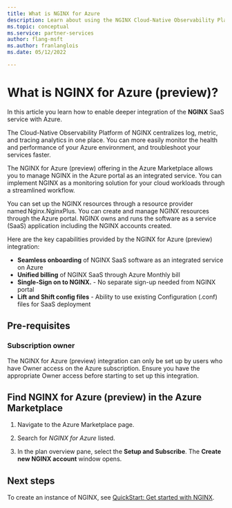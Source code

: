 ```yaml
---
title: What is NGINX for Azure
description: Learn about using the NGINX Cloud-Native Observability Platform in the Azure Marketplace.
ms.topic: conceptual
ms.service: partner-services    
author: flang-msft
ms.author: franlanglois
ms.date: 05/12/2022

---
```


# What is NGINX for Azure (preview)?

In this article you learn how to enable deeper integration of the **NGINX** SaaS service with Azure.

The Cloud-Native Observability Platform of NGINX centralizes log, metric, and tracing analytics in one place. You can more easily monitor the health and performance of your Azure environment, and troubleshoot your services faster.

The NGINX for Azure (preview) offering in the Azure Marketplace allows you to manage NGINX in the Azure portal as an integrated service. You can implement NGINX as a monitoring solution for your cloud workloads through a streamlined workflow.

You can set up the NGINX resources through a resource provider named Nginx.NginxPlus. You can create and manage NGINX resources through the Azure portal. NGINX owns and runs the software as a service (SaaS) application including the NGINX accounts created.

Here are the key capabilities provided by the NGINX for Azure (preview) integration:

- **Seamless onboarding** of NGINX SaaS software as an integrated service on Azure
- **Unified billing** of NGINX SaaS through Azure Monthly bill  
- **Single-Sign on to NGINX.** - No separate sign-up needed from NGINX portal
- **Lift and Shift config files** - Ability to use existing Configuration (.conf) files for SaaS deployment

## Pre-requisites  

### Subscription owner

The NGINX for Azure (preview) integration can only be set up by users who have Owner access on the Azure subscription. Ensure you have the appropriate Owner access before starting to set up this integration.

## Find NGINX for Azure (preview) in the Azure Marketplace

1. Navigate to the Azure Marketplace page.

1. Search for _NGINX for Azure_ listed.  

1. In the plan overview pane, select the **Setup and Subscribe**. The **Create new NGINX account** window opens.  

## Next steps

To create an instance of NGINX, see [QuickStart: Get started with NGINX](nginx-create.md).

